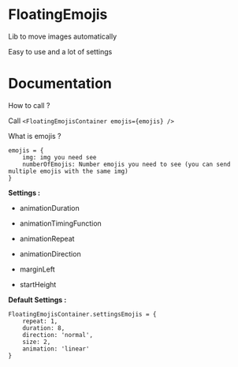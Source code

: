 
# FloatingEmojis

  
  
Lib to move images automatically

Easy to use and a lot of settings

  
  

# Documentation

  

How to call ?

Call  `<FloatingEmojisContainer emojis={emojis} />`

  

What is emojis ?

    emojis = {
	    img: img you need see
	    numberOfEmojis: Number emojis you need to see (you can send multiple emojis with the same img)
    }

  
**Settings :**

  - animationDuration

- animationTimingFunction

- animationRepeat

- animationDirection

- marginLeft

- startHeight

  
  

**Default Settings :**

  

    FloatingEmojisContainer.settingsEmojis = { 
	    repeat: 1, 
	    duration: 8,
	    direction: 'normal',
	    size: 2,
	    animation: 'linear'
    }

